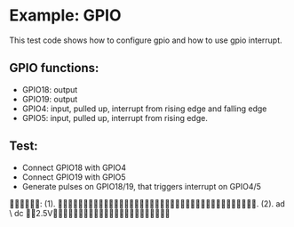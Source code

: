 # Example: GPIO

This test code shows how to configure gpio and how to use gpio interrupt.

## GPIO functions:

 * GPIO18: output
 * GPIO19: output
 * GPIO4:  input, pulled up, interrupt from rising edge and falling edge
 * GPIO5:  input, pulled up, interrupt from rising edge.

## Test:
 * Connect GPIO18 with GPIO4
 * Connect GPIO19 with GPIO5
 * Generate pulses on GPIO18/19, that triggers interrupt on GPIO4/5



:
	(1). .
	(2). ad \ dc 2.5V
	